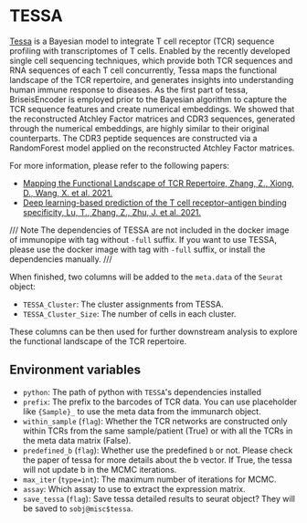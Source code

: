 # TESSA

[Tessa][1] is a Bayesian model to integrate T cell receptor (TCR) sequence profiling with transcriptomes of T cells. Enabled by the recently developed single cell sequencing techniques, which provide both TCR sequences and RNA sequences of each T cell concurrently, Tessa maps the functional landscape of the TCR repertoire, and generates insights into understanding human immune response to diseases. As the first part of tessa, BriseisEncoder is employed prior to the Bayesian algorithm to capture the TCR sequence features and create numerical embeddings. We showed that the reconstructed Atchley Factor matrices and CDR3 sequences, generated through the numerical embeddings, are highly similar to their original counterparts. The CDR3 peptide sequences are constructed via a RandomForest model applied on the reconstructed Atchley Factor matrices.

For more information, please refer to the following papers:

- [Mapping the Functional Landscape of TCR Repertoire, Zhang, Z., Xiong, D., Wang, X. et al. 2021.][2]
- [Deep learning-based prediction of the T cell receptor–antigen binding specificity, Lu, T., Zhang, Z., Zhu, J. et al. 2021.][3]

/// Note
The dependencies of TESSA are not included in the docker image of immunopipe with tag without `-full` suffix. If you want to use TESSA, please use the docker image with tag with `-full` suffix, or install the dependencies manually.
///

When finished, two columns will be added to the `meta.data` of the `Seurat` object:

- `TESSA_Cluster`: The cluster assignments from TESSA.
- `TESSA_Cluster_Size`: The number of cells in each cluster.

These columns can be then used for further downstream analysis to explore the functional landscape of the TCR repertoire.

## Environment variables

- `python`: The path of python with `TESSA`'s dependencies installed
- `prefix`: The prefix to the barcodes of TCR data. You can use placeholder
    like `{Sample}_` to use the meta data from the immunarch object.
- `within_sample` (`flag`): Whether the TCR networks are constructed only
    within TCRs from the same sample/patient (True) or with all the
    TCRs in the meta data matrix (False).
- `predefined_b` (`flag`): Whether use the predefined `b` or not.
    Please check the paper of tessa for more details about the b vector.
    If True, the tessa will not update b in the MCMC iterations.
- `max_iter` (`type=int`): The maximum number of iterations for MCMC.
- `assay`: Which assay to use to extract the expression matrix.
- `save_tessa` (`flag`): Save tessa detailed results to seurat object?
    They will be saved to `sobj@misc$tessa`.

[1]: https://github.com/jcao89757/TESSA
[2]: https://www.nature.com/articles/s41592-020-01020-3
[3]: https://www.nature.com/articles/s42256-021-00383-2
